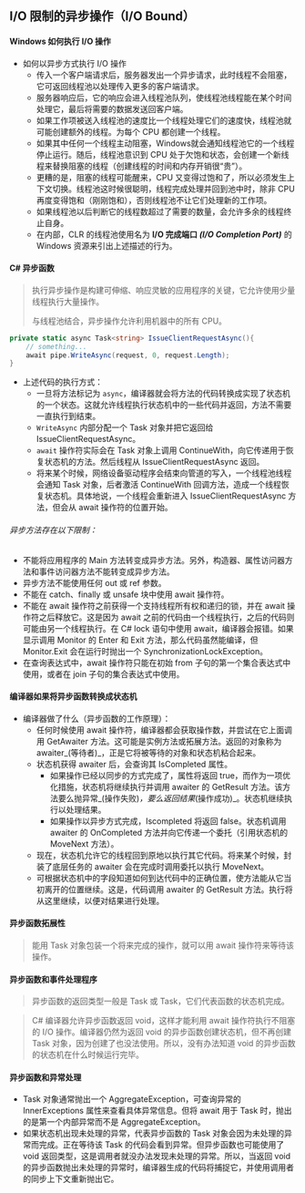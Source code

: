 ## I/O 限制的异步操作（I/O Bound）

#### Windows 如何执行 I/O 操作

* 如何以异步方式执行 I/O 操作
  * 传入一个客户端请求后，服务器发出一个异步请求，此时线程不会阻塞，它可返回线程池以处理传入更多的客户端请求。
  * 服务器响应后，它的响应会进入线程池队列，使线程池线程能在某个时间处理它，最后将需要的数据发送回客户端。
  * 如果工作项被送入线程池的速度比一个线程处理它们的速度快，线程池就可能创建额外的线程。为每个 CPU 都创建一个线程。
  * 如果其中任何一个线程主动阻塞，Windows就会通知线程池它的一个线程停止运行。随后，线程池意识到 CPU 处于欠饱和状态，会创建一个新线程来替换阻塞的线程（创建线程的时间和内存开销很“贵”）。
  * 更糟的是，阻塞的线程可能醒来，CPU 又变得过饱和了，所以必须发生上下文切换。线程池这时候很聪明，线程完成处理并回到池中时，除非 CPU 再度变得饱和（刚刚饱和），否则线程池不让它们处理新的工作项。
  * 如果线程池以后判断它的线程数超过了需要的数量，会允许多余的线程终止自身。
  * 在内部，CLR 的线程池使用名为 **I/O 完成端口 _(I/O Completion Port)_** 的 Windows 资源来引出上述描述的行为。

#### C# 异步函数

> 执行异步操作是构建可伸缩、响应灵敏的应用程序的关键，它允许使用少量线程执行大量操作。
>
> 与线程池结合，异步操作允许利用机器中的所有 CPU。

```C#
private static async Task<string> IssueClientRequestAsync(){
    // something...
    await pipe.WriteAsync(request, 0, request.Length);
}
```

* 上述代码的执行方式：
  * 一旦将方法标记为 `async`，编译器就会将方法的代码转换成实现了状态机的一个状态。这就允许线程执行状态机中的一些代码并返回，方法不需要一直执行到结束。
  * `WriteAsync` 内部分配一个 Task 对象并把它返回给 IssueClientRequestAsync。
  * `await` 操作符实际会在 Task 对象上调用 ContinueWith，向它传递用于恢复状态机的方法。然后线程从 IssueClientRequestAsync 返回。
  * 将来某个时候，网络设备驱动程序会结束向管道的写入，一个线程池线程会通知 Task 对象，后者激活 ContinueWith 回调方法，造成一个线程恢复状态机。具体地说，一个线程会重新进入 IssueClientRequestAsync 方法，但会从 await 操作符的位置开始。

###### 异步方法存在以下限制：

* 不能将应用程序的 Main 方法转变成异步方法。另外，构造器、属性访问器方法和事件访问器方法不能转变成异步方法。
* 异步方法不能使用任何 out 或 ref 参数。
* 不能在 catch、finally 或 unsafe 块中使用 await 操作符。
* 不能在 await 操作符之前获得一个支持线程所有权和递归的锁，并在 await 操作符之后释放它。这是因为 await 之前的代码由一个线程执行，之后的代码则可能由另一个线程执行。在 C# lock 语句中使用 await，编译器会报错。如果显示调用 Monitor 的 Enter 和 Exit 方法，那么代码虽然能编译，但 Monitor.Exit 会在运行时抛出一个 SynchronizationLockException。
* 在查询表达式中，await 操作符只能在初始 from 子句的第一个集合表达式中使用，或者在 join 子句的集合表达式中使用。

#### 编译器如果将异步函数转换成状态机

* 编译器做了什么（异步函数的工作原理）：
  * 任何时候使用 await 操作符，编译器都会获取操作数，并尝试在它上面调用 GetAwaiter 方法。这可能是实例方法或拓展方法。返回的对象称为 awaiter_(等待者)_，正是它将被等待的对象和状态机粘合起来。
  * 状态机获得 awaiter 后，会查询其 IsCompleted 属性。
    * 如果操作已经以同步的方式完成了，属性将返回 true，而作为一项优化措施，状态机将继续执行并调用 awaiter 的 GetResult 方法。该方法要么抛异常_(操作失败)_，要么返回结果_(操作成功)_。状态机继续执行以处理结果。
    * 如果操作以异步方式完成，Iscompleted 将返回 false。状态机调用 awaiter 的 OnCompleted 方法并向它传递一个委托（引用状态机的 MoveNext 方法）。
  * 现在，状态机允许它的线程回到原地以执行其它代码。将来某个时候，封装了底层任务的 awaiter 会在完成时调用委托以执行 MoveNext。
  * 可根据状态机中的字段知道如何到达代码中的正确位置，使方法能从它当初离开的位置继续。这是，代码调用 awaiter 的 GetResult 方法。执行将从这里继续，以便对结果进行处理。

#### 异步函数拓展性

> 能用 Task 对象包装一个将来完成的操作，就可以用 await 操作符来等待该操作。

#### 异步函数和事件处理程序

> 异步函数的返回类型一般是 Task 或 Task<TResult>，它们代表函数的状态机完成。

> C# 编译器允许异步函数返回 void，这样才能利用 await 操作符执行不阻塞的 I/O 操作。编译器仍然为返回 void 的异步函数创建状态机，但不再创建 Task 对象，因为创建了也没法使用。所以，没有办法知道 void 的异步函数的状态机在什么时候运行完毕。

#### 异步函数和异常处理

* Task 对象通常抛出一个 AggregateException，可查询异常的 InnerExceptions 属性来查看具体异常信息。但将 await 用于 Task 时，抛出的是第一个内部异常而不是 AggregateException。
* 如果状态机出现未处理的异常，代表异步函数的 Task 对象会因为未处理的异常而完成。正在等待该 Task 的代码会看到异常。但异步函数也可能使用了 void 返回类型，这是调用者就没办法发现未处理的异常。所以，当返回 void 的异步函数抛出未处理的异常时，编译器生成的代码将捕捉它，并使用调用者的同步上下文重新抛出它。